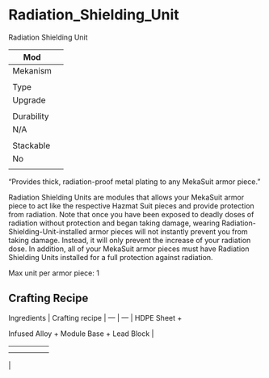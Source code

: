 # Radiation_Shielding_Unit

Radiation Shielding Unit

| Mod |  |
| --- | --- |
| Mekanism |  |
|  |  |
| Type |  |
| Upgrade |  |
|  |  |
| Durability |  |
| N/A |  |
|  |  |
| Stackable |  |
| No |  |
|  |  |

“Provides thick, radiation-proof metal plating to any MekaSuit armor piece.”

Radiation Shielding Units are modules that allows your MekaSuit armor piece to act like the respective Hazmat Suit pieces and provide protection from radiation. Note that once you have been exposed to deadly doses of radiation without protection and began taking damage, wearing Radiation-Shielding-Unit-installed armor pieces will not instantly prevent you from taking damage. Instead, it will only prevent the increase of your radiation dose. In addition, all of your MekaSuit armor pieces must have Radiation Shielding Units installed for a full protection against radiation.

Max unit per armor piece: 1

## Crafting Recipe

Ingredients | Crafting recipe |
— | — |
HDPE Sheet +

Infused Alloy + Module Base + Lead Block |

|  |  |  |  |  |
| --- | --- | --- | --- | --- |
|  |  |  |  |  |
|  |  |  |  |  |

|
